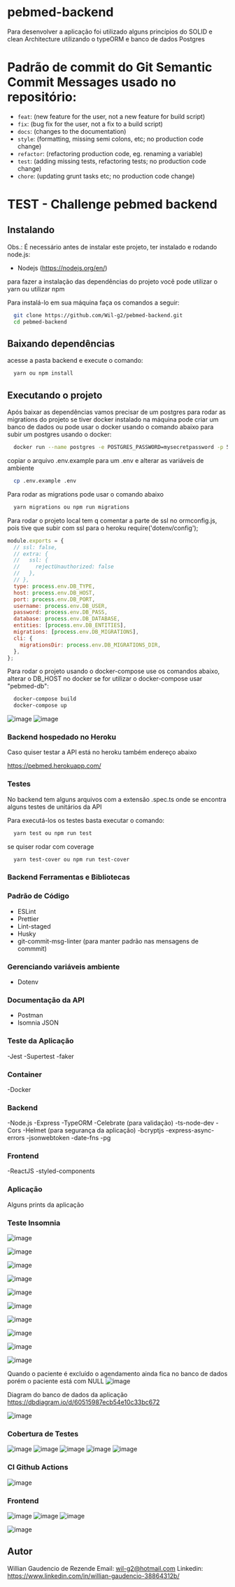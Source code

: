 # pebmed-backend

Para desenvolver a aplicação foi utilizado alguns princípios do SOLID e clean Architecture utilizando o typeORM e banco de dados Postgres

# Padrão de commit do Git Semantic Commit Messages usado no repositório:

- `feat`: (new feature for the user, not a new feature for build script)
- `fix`: (bug fix for the user, not a fix to a build script)
- `docs`: (changes to the documentation)
- `style`: (formatting, missing semi colons, etc; no production code change)
- `refactor`: (refactoring production code, eg. renaming a variable)
- `test`: (adding missing tests, refactoring tests; no production code change)
- `chore`: (updating grunt tasks etc; no production code change)

# TEST - Challenge pebmed backend

## Instalando

Obs.: É necessário antes de instalar este projeto, ter instalado e rodando node.js:

- Nodejs (https://nodejs.org/en/)

para fazer a instalação das dependências do projeto você pode utilizar o yarn ou utilizar npm

Para instalá-lo em sua máquina faça os comandos a seguir:

```bash
  git clone https://github.com/Wil-g2/pebmed-backend.git
  cd pebmed-backend
```

## Baixando dependências

acesse a pasta backend e execute o comando:

```bash
  yarn ou npm install
```

## Executando o projeto

Após baixar as dependências vamos precisar de um postgres para rodar as migrations do projeto se tiver docker instalado na máquina pode criar um banco de dados ou pode usar o docker usando o comando abaixo para subir um postgres usando o docker:

```bash
  docker run --name postgres -e POSTGRES_PASSWORD=mysecretpassword -p 5432:5432 -d postgres
```

copiar o arquivo .env.example para um .env e alterar as variáveis de ambiente

```bash
  cp .env.example .env
```

Para rodar as migrations pode usar o comando abaixo

```bash
  yarn migrations ou npm run migrations
```

Para rodar o projeto local tem q comentar a parte de ssl no ormconfig.js, pois tive que subir com ssl para o heroku
require('dotenv/config');

```javascript
module.exports = {
  // ssl: false,
  // extra: {
  //   ssl: {
  //     rejectUnauthorized: false
  //   },
  // },
  type: process.env.DB_TYPE,
  host: process.env.DB_HOST,
  port: process.env.DB_PORT,
  username: process.env.DB_USER,
  password: process.env.DB_PASS,
  database: process.env.DB_DATABASE,
  entities: [process.env.DB_ENTITIES],
  migrations: [process.env.DB_MIGRATIONS],
  cli: {
    migrationsDir: process.env.DB_MIGRATIONS_DIR,
  },
};
```

Para rodar o projeto usando o docker-compose use os comandos abaixo, alterar o DB_HOST no docker se for utilizar o docker-compose usar "pebmed-db":

```bash
  docker-compose build
  docker-compose up
```

![image](https://user-images.githubusercontent.com/26700193/111928621-ebbfb580-8a92-11eb-9bf9-f760759c6b39.png)
![image](https://user-images.githubusercontent.com/26700193/111928630-fa0dd180-8a92-11eb-896c-8d3654cdd478.png)

### Backend hospedado no Heroku

Caso quiser testar a API está no heroku também endereço abaixo

https://pebmed.herokuapp.com/

### Testes

No backend tem alguns arquivos com a extensão .spec.ts onde se encontra alguns testes de unitários da API

Para executá-los os testes basta executar o comando:

```bash
  yarn test ou npm run test
```

se quiser rodar com coverage

```bash
  yarn test-cover ou npm run test-cover
```

### Backend Ferramentas e Bibliotecas

### Padrão de Código

- ESLint
- Prettier
- Lint-staged
- Husky
- git-commit-msg-linter (para manter padrão nas mensagens de commmit)

### Gerenciando variáveis ambiente

- Dotenv

### Documentação da API

- Postman
- Isomnia JSON

### Teste da Aplicação

-Jest
-Supertest
-faker

### Container

-Docker

### Backend

-Node.js
-Express
-TypeORM
-Celebrate (para validação)
-ts-node-dev
-Cors
-Helmet (para segurança da aplicação)
-bcryptjs
-express-async-errors
-jsonwebtoken
-date-fns
-pg

### Frontend

-ReactJS
-styled-components

### Aplicação

Alguns prints da aplicação

### Teste Insomnia

![image](https://user-images.githubusercontent.com/26700193/111925430-9df18000-8a87-11eb-85cd-f1b5b0d6f860.png)

![image](https://user-images.githubusercontent.com/26700193/111925447-b19ce680-8a87-11eb-8963-c2dca98f34c0.png)

![image](https://user-images.githubusercontent.com/26700193/111925477-c6797a00-8a87-11eb-8082-e38f787b37e7.png)

![image](https://user-images.githubusercontent.com/26700193/111925498-da24e080-8a87-11eb-93ee-e60fa10d587e.png)

![image](https://user-images.githubusercontent.com/26700193/111925513-ead55680-8a87-11eb-9050-fd0af5a57674.png)

![image](https://user-images.githubusercontent.com/26700193/111925523-f9237280-8a87-11eb-86bb-fc11c9b27ad9.png)

![image](https://user-images.githubusercontent.com/26700193/111925536-0a6c7f00-8a88-11eb-82bb-d92a4827288d.png)

![image](https://user-images.githubusercontent.com/26700193/111925542-0fc9c980-8a88-11eb-854d-0e6a23afc47e.png)

![image](https://user-images.githubusercontent.com/26700193/111925579-3a1b8700-8a88-11eb-8f0f-1e133b468614.png)

![image](https://user-images.githubusercontent.com/26700193/111925589-47d10c80-8a88-11eb-896f-105780b2ec1d.png)

Quando o paciente é excluído o agendamento ainda fica no banco de dados porém o paciente está com NULL
![image](https://user-images.githubusercontent.com/26700193/111925634-78b14180-8a88-11eb-8b08-dcf8f9fc5425.png)

Diagram do banco de dados da aplicação
https://dbdiagram.io/d/60515987ecb54e10c33bc672

![image](https://user-images.githubusercontent.com/26700193/111925782-02f9a580-8a89-11eb-987e-2a920097db7f.png)

### Cobertura de Testes

![image](https://user-images.githubusercontent.com/26700193/111926077-1e18e500-8a8a-11eb-8885-6dd97bd7d539.png)
![image](https://user-images.githubusercontent.com/26700193/111926132-6506da80-8a8a-11eb-8716-7da8cce005a7.png)
![image](https://user-images.githubusercontent.com/26700193/111926150-7223c980-8a8a-11eb-903f-089f309b49ea.png)
![image](https://user-images.githubusercontent.com/26700193/111926186-92538880-8a8a-11eb-8f91-f14325456d27.png)
![image](https://user-images.githubusercontent.com/26700193/111926195-98e20000-8a8a-11eb-953e-7fa6e0029823.png)

### CI Github Actions

![image](https://user-images.githubusercontent.com/26700193/111926216-b2834780-8a8a-11eb-9132-d301d478ea3b.png)

### Frontend

![image](https://user-images.githubusercontent.com/26700193/111936643-ebc8b100-8aa4-11eb-90b6-070fe475a5e8.png)
![image](https://user-images.githubusercontent.com/26700193/111936660-f5521900-8aa4-11eb-8e36-bf30ed86e71f.png)
![image](https://user-images.githubusercontent.com/26700193/111936708-0b5fd980-8aa5-11eb-8bb5-4af9cad9371b.png)

![image](https://user-images.githubusercontent.com/26700193/111936633-e2d7df80-8aa4-11eb-9a23-e7e7434365b6.png)

## Autor

Willian Gaudencio de Rezende
Email: <wil-g2@hotmail.com>
Linkedin: <https://www.linkedin.com/in/willian-gaudencio-38864312b/>
